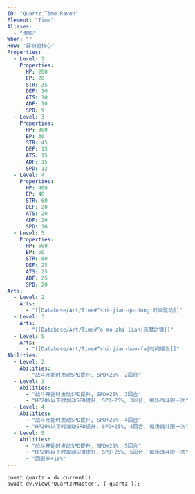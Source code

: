 ```yaml
---
ID: "Quartz.Time.Raven"
Element: "Time"
Aliases:
  - "渡鸦"
When: ""
How: "菲初始核心"
Properties:
  - Level: 2
    Properties:
      HP: 200
      EP: 20
      STR: 35
      DEF: 10
      ATS: 10
      ADF: 10
      SPD: 9
  - Level: 3
    Properties:
      HP: 300
      EP: 30
      STR: 45
      DEF: 15
      ATS: 15
      ADF: 15
      SPD: 12 
  - Level: 4
    Properties:
      HP: 400
      EP: 40
      STR: 60
      DEF: 20
      ATS: 20
      ADF: 20
      SPD: 16
  - Level: 5
    Properties:
      HP: 500
      EP: 50
      STR: 80
      DEF: 25
      ATS: 25
      ADF: 25
      SPD: 20
Arts:
  - Level: 2
    Arts:
      - "[[Database/Art/Time#^shi-jian-qu-dong|时间驱动]]"
  - Level: 3
    Arts:
      - "[[Database/Art/Time#^e-mo-zhi-lian|恶魔之镰]]"
  - Level: 5
    Arts:
      - "[[Database/Art/Time#^shi-jian-bao-fa|时间爆发]]"
Abilities:
  - Level: 2
    Abilities:
      - "战斗开始时发动SPD提升, SPD+25%, 2回合"
  - Level: 3
    Abilities:
      - "战斗开始时发动SPD提升, SPD+25%, 3回合"
      - "HP20%以下时发动SPD提升, SPD+25%, 3回合, 每场战斗限一次"
  - Level: 4
    Abilities:
      - "战斗开始时发动SPD提升, SPD+25%, 4回合"
      - "HP20%以下时发动SPD提升, SPD+25%, 4回合, 每场战斗限一次"
  - Level: 5
    Abilities:
      - "战斗开始时发动SPD提升, SPD+25%, 5回合"
      - "HP20%以下时发动SPD提升, SPD+25%, 5回合, 每场战斗限一次"
      - "回避率+10%"
---
```

```dataviewjs
const quartz = dv.current()
await dv.view('Quartz/Master', { quartz });
```
